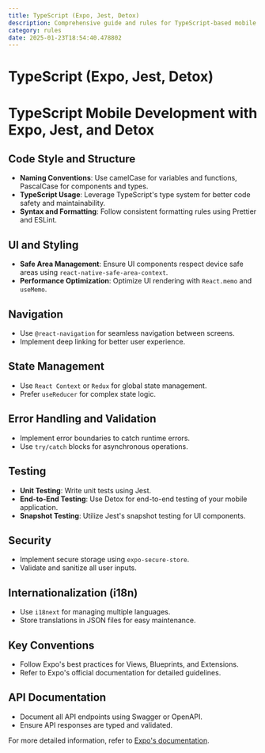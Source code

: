 ```yaml
---
title: TypeScript (Expo, Jest, Detox)
description: Comprehensive guide and rules for TypeScript-based mobile development using Expo, Jest, and Detox. Includes best practices for code style, UI/UX, performance, testing, and more.
category: rules
date: 2025-01-23T18:54:40.478802
---
```



# TypeScript (Expo, Jest, Detox)

# TypeScript Mobile Development with Expo, Jest, and Detox

## Code Style and Structure
- **Naming Conventions**: Use camelCase for variables and functions, PascalCase for components and types.
- **TypeScript Usage**: Leverage TypeScript's type system for better code safety and maintainability.
- **Syntax and Formatting**: Follow consistent formatting rules using Prettier and ESLint.

## UI and Styling
- **Safe Area Management**: Ensure UI components respect device safe areas using `react-native-safe-area-context`.
- **Performance Optimization**: Optimize UI rendering with `React.memo` and `useMemo`.

## Navigation
- Use `@react-navigation` for seamless navigation between screens.
- Implement deep linking for better user experience.

## State Management
- Use `React Context` or `Redux` for global state management.
- Prefer `useReducer` for complex state logic.

## Error Handling and Validation
- Implement error boundaries to catch runtime errors.
- Use `try/catch` blocks for asynchronous operations.

## Testing
- **Unit Testing**: Write unit tests using Jest.
- **End-to-End Testing**: Use Detox for end-to-end testing of your mobile application.
- **Snapshot Testing**: Utilize Jest's snapshot testing for UI components.

## Security
- Implement secure storage using `expo-secure-store`.
- Validate and sanitize all user inputs.

## Internationalization (i18n)
- Use `i18next` for managing multiple languages.
- Store translations in JSON files for easy maintenance.

## Key Conventions
- Follow Expo's best practices for Views, Blueprints, and Extensions.
- Refer to Expo's official documentation for detailed guidelines.

## API Documentation
- Document all API endpoints using Swagger or OpenAPI.
- Ensure API responses are typed and validated.

For more detailed information, refer to [Expo's documentation](https://docs.expo.dev/).
